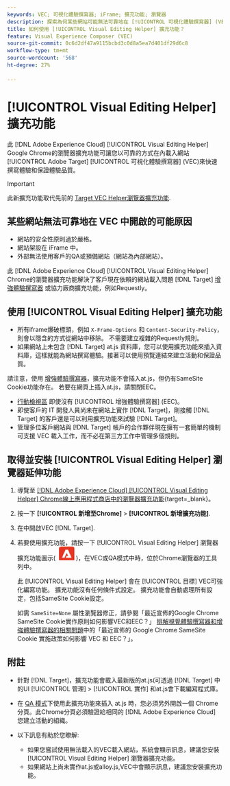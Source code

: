 ```yaml
---
keywords: VEC; 可視化體驗撰寫器; iFrame; 擴充功能; 瀏覽器
description: 探索為何某些網站可能無法可靠地在 [!UICONTROL 可視化體驗撰寫器] (VEC)。 此 [!UICONTROL Visual Editing Helper] 瀏覽器擴充功能可讓您在VEC內以可靠的方式載入網站。
title: 如何使用 [!UICONTROL Visual Editing Helper] 擴充功能？
feature: Visual Experience Composer (VEC)
source-git-commit: 0c6d2df47a9115bcbd3c0d8a5ea7d401df29d6c8
workflow-type: tm+mt
source-wordcount: '568'
ht-degree: 27%

---
```


# [!UICONTROL Visual Editing Helper] 擴充功能

此 [!DNL Adobe Experience Cloud] [!UICONTROL Visual Editing Helper] Google Chrome的瀏覽器擴充功能可讓您以可靠的方式在內載入網站 [!UICONTROL Adobe Target] [!UICONTROL 可視化體驗撰寫器] (VEC)來快速撰寫體驗和保證體驗品質。

>[!IMPORTANT]
>
>此新擴充功能取代先前的 [Target VEC Helper瀏覽器擴充功能](/help/main/c-experiences/c-visual-experience-composer/r-troubleshoot-composer/vec-helper-browser-extension.md).

## 某些網站無法可靠地在 VEC 中開啟的可能原因

* 網站的安全性原則過於嚴格。
* 網站架設在 iFrame 中。
* 外部無法使用客戶的QA或預備網站（網站為內部網站）。

此 [!DNL Adobe Experience Cloud] [!UICONTROL Visual Editing Helper] Chrome的瀏覽器擴充功能解決了客戶現在依賴的網站載入問題 [!DNL Target] [增強體驗撰寫器](/help/main/administrating-target/visual-experience-composer-set-up.md#eec) 或協力廠商擴充功能，例如Requestly。

## 使用 [!UICONTROL Visual Editing Helper] 擴充功能

* 所有iframe爆破標頭，例如 `X-Frame-Options` 和 `Content-Security-Policy`，則會以隱含的方式從網站中移除。 不需要建立複雜的Requestly規則。
* 如果網站上未包含 [!DNL Target] at.js 資料庫，您可以使用擴充功能來插入資料庫，這樣就能為網站撰寫體驗。接著可以使用預覽連結來建立活動和保證品質。

請注意，使用 [增強體驗撰寫器](/help/main/administrating-target/visual-experience-composer-set-up.md#eec)，擴充功能不會插入at.js，但仍有SameSite Cookie功能存在。 若要在網頁上插入at.js，請關閉EEC。

* [行動檢視區](/help/main/c-experiences/c-visual-experience-composer/mobile-viewports.md) 即使沒有 [!UICONTROL 增強體驗撰寫器] (EEC)。
* 即使客戶的 IT 開發人員尚未在網站上實作 [!DNL Target]，剛接觸 [!DNL Target] 的客戶還是可以利用擴充功能來試驗 [!DNL Target]。
* 管理多位客戶網站與 [!DNL Target] 帳戶的合作夥伴現在擁有一套簡單的機制可支援 VEC 載入工作，而不必在第三方工作中管理多個規則。

## 取得並安裝 [!UICONTROL Visual Editing Helper] 瀏覽器延伸功能

1. 導覽至 [[!DNL Adobe Experience Cloud] [!UICONTROL Visual Editing Helper] Chrome線上應用程式商店中的瀏覽器擴充功能](https://chrome.google.com/webstore/detail/adobe-experience-cloud-vi/kgmjjkfjacffaebgpkpcllakjifppnca){target=_blank}。
1. 按一下 **[!UICONTROL 新增至Chrome]** > **[!UICONTROL 新增擴充功能]**.
1. 在中開啟VEC [!DNL Target].
1. 若要使用擴充功能，請按一下 [!UICONTROL Visual Editing Helper] 瀏覽器擴充功能圖示( ![可視化編輯擴充功能圖示](/help/main/c-experiences/c-visual-experience-composer/r-troubleshoot-composer/assets/visual-editing-helper.png) )，在VEC或QA模式中時，位於Chrome瀏覽器的工具列中。

   此 [!UICONTROL Visual Editing Helper] 會在 [!UICONTROL 目標] VEC可強化編寫功能。 擴充功能沒有任何條件式設定。 擴充功能會自動處理所有設定，包括SameSite Cookie設定。

   如需 `SameSite=None` 屬性瀏覽器修正，請參閱「最近宣佈的Google Chrome SameSite Cookie實作原則如何影響VEC和EEC？」 [排解視覺體驗撰寫器和增強體驗撰寫器的相關問題](/help/main/c-experiences/c-visual-experience-composer/r-troubleshoot-composer/issues-related-to-the-visual-experience-composer-vec-and-enhanced-experience-composer-eec.md)中的「最近宣佈的 Google Chrome SameSite Cookie 實施政策如何影響 VEC 和 EEC？」。

## 附註

* 針對 [!DNL Target]，擴充功能會載入最新版的at.js(可透過 [!DNL Target] 中的UI [!UICONTROL 管理] > [!UICONTROL 實作] 和at.js會下載編寫程式庫。
* 在 [QA 模式](/help/main/c-activities/c-activity-qa/activity-qa.md)下使用此擴充功能來插入 at.js 時，您必須另外開啟一個 Chrome 分頁。此Chrome分頁必須驗證給相同的 [!DNL Adobe Experience Cloud] 您建立活動的組織。
* 以下訊息有助於您瞭解:

   * 如果您嘗試使用無法載入的VEC載入網站，系統會顯示訊息，建議您安裝 [!UICONTROL Visual Editing Helper] 瀏覽器擴充功能。
   * 如果網站上尚未實作at.js或alloy.js,VEC中會顯示訊息，建議您安裝擴充功能。



